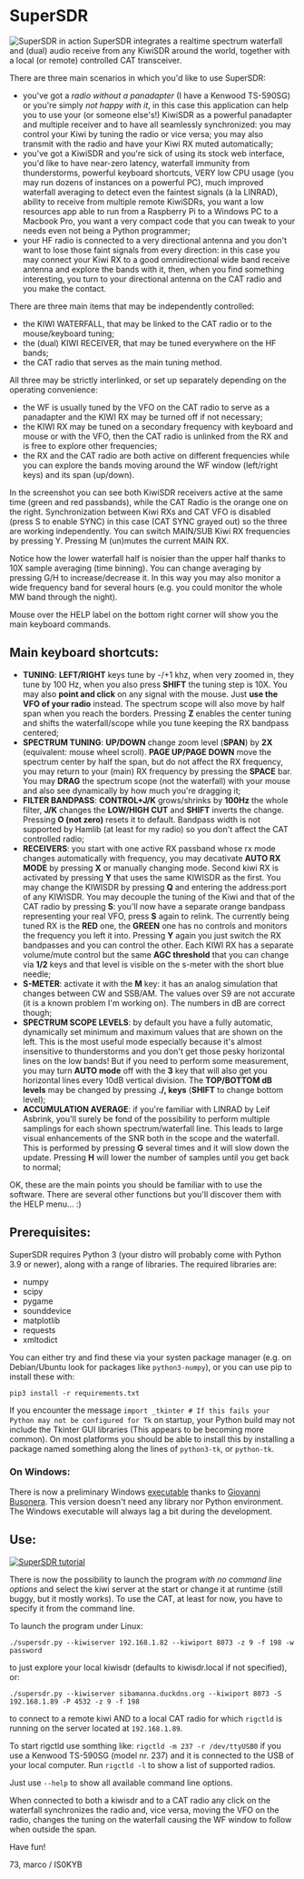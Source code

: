 # SuperSDR

![SuperSDR in action](https://github.com/mcogoni/supersdr/blob/main/SuperSDR_screenshot.png)
SuperSDR integrates a realtime spectrum waterfall and (dual) audio receive from any KiwiSDR around the world, together with a local (or remote) controlled CAT transceiver.

There are three main scenarios in which you'd like to use SuperSDR:
 - you've got a *radio without a panadapter* (I have a Kenwood TS-590SG) or you're simply *not happy with it*, in this case this application can help you to use your (or someone else's!) KiwiSDR as a powerful panadapter and multiple receiver and to have all seamlessly synchronized: you may control your Kiwi by tuning the radio or vice versa; you may also transmit with the radio and have your Kiwi RX muted automatically;
 - you've got a KiwiSDR and you're sick of using its stock web interface, you'd like to have near-zero latency, waterfall immunity from thunderstorms, powerful keyboard shortcuts, VERY low CPU usage (you may run dozens of instances on a powerful PC), much improved waterfall averaging to detect even the faintest signals (à la LINRAD), ability to receive from multiple remote KiwiSDRs, you want a low resources app able to run from a Raspberry Pi to a Windows PC to a Macbook Pro, you want a very compact code that you can tweak to your needs even not being a Python programmer; 
 - your HF radio is connected to a very directional antenna and you don't want to lose those faint signals from every direction: in this case you may connect your Kiwi RX to a good omnidirectional wide band receive antenna and explore the bands with it, then, when you find something interesting, you turn to your directional antenna on the CAT radio and you make the contact.

There are three main items that may be independently controlled:
 - the KIWI WATERFALL, that may be linked to the CAT radio or to the mouse/keyboard tuning;
 - the (dual) KIWI RECEIVER, that may be tuned everywhere on the HF bands;
 - the CAT radio that serves as the main tuning method.
 
 All three may be strictly interlinked, or set up separately depending on the operating convenience:
 - the WF is usually tuned by the VFO on the CAT radio to serve as a panadapter and the KIWI RX may be turned off if not necessary;
 - the KIWI RX may be tuned on a secondary frequency with keyboard and mouse or with the VFO, then the CAT radio is unlinked from the RX and is free to explore other frequencies;
 - the RX and the CAT radio are both active on different frequencies while you can explore the bands moving around the WF window (left/right keys) and its span (up/down).

In the screenshot you can see both KiwiSDR receivers active at the same time (green and red passbands), while the CAT Radio is the orange one on the right. Synchronization between Kiwi RXs and CAT VFO is disabled (press S to enable SYNC) in this case (CAT SYNC grayed out) so the three are working independently. You can switch MAIN/SUB Kiwi RX frequencies by pressing Y. Pressing M (un)mutes the current MAIN RX.

Notice how the lower waterfall half is noisier than the upper half thanks to 10X sample averaging (time binning). You can change averaging by pressing G/H to increase/decrease it. In this way you may also monitor a wide frequency band for several hours (e.g. you could monitor the whole MW band through the night).

Mouse over the HELP label on the bottom right corner will show you the main keyboard commands.

## Main keyboard shortcuts:

 - **TUNING**: **LEFT/RIGHT** keys tune by -/+1 khz, when very zoomed in, they tune by 100 Hz, when you also press **SHIFT** the tuning step is 10X. You may also **point and click** on any signal with the mouse. Just **use the VFO of your radio** instead. The spectrum scope will also move by half span when you reach the borders. Pressing **Z** enables the center tuning and shifts the waterfall/scope while you tune keeping the RX bandpass centered;
 - **SPECTRUM TUNING**: **UP/DOWN** change zoom level (**SPAN**) by **2X** (equivalent: mouse wheel scroll). **PAGE UP/PAGE DOWN** move the spectrum center by half the span, but do not affect the RX frequency, you may return to your (main) RX frequency by pressing the **SPACE** bar. You may **DRAG** the spectrum scope (not the waterfall) with your mouse and also see dynamically by how much you're dragging it;
 - **FILTER BANDPASS**: **CONTROL+J/K** grows/shrinks by **100Hz** the whole filter, **J/K** changes the **LOW/HIGH CUT** and **SHIFT** inverts the change. Pressing **O (not zero)** resets it to default. Bandpass width is not supported by Hamlib (at least for my radio) so you don't affect the CAT controlled radio;
 - **RECEIVERS**: you start with one active RX passband whose rx mode changes automatically with frequency, you may decativate **AUTO RX MODE** by pressing **X** or manually changing mode. Second kiwi RX is activated by pressing **Y** that uses the same KIWISDR as the first. You may change the KIWISDR by pressing **Q** and entering the address:port of any KIWISDR. You may decouple the tuning of the Kiwi and that of the CAT radio by pressing **S**: you'll now have a separate orange bandpass representing your real VFO, press **S** again to relink. The currently being tuned RX is the **RED** one, the **GREEN** one has no controls and monitors the frequency you left it into. Pressing **Y** again you just switch the RX bandpasses and you can control the other. Each KIWI RX has a separate volume/mute control but the same **AGC threshold** that you can change via **1/2** keys and that level is visible on the s-meter with the short blue needle;
 - **S-METER**: activate it with the **M** key: it has an analog simulation that changes between CW and SSB/AM. The values over S9 are not accurate (it is a known problem I'm working on). The numbers in dB are correct though;
 - **SPECTRUM SCOPE LEVELS**: by default you have a fully automatic, dynamically set minimum and maximum values that are shown on the left. This is the most useful mode especially because it's almost insensitive to thunderstorms and you don't get those pesky horizontal lines on the low bands! But if you need to perform some measurement, you may turn **AUTO mode** off with the **3** key that will also get you horizontal lines every 10dB vertical division. The **TOP/BOTTOM dB levels** may be changed by pressing **./, keys** (**SHIFT** to change bottom level);
 - **ACCUMULATION AVERAGE**:  if you're familiar with LINRAD by Leif Asbrink, you'll surely be fond of the possibility to perform multiple samplings for each shown spectrum/waterfall line. This leads to large visual enhancements of the SNR both in the scope and the waterfall. This is performed by pressing **G** several times and it will slow down the update. Pressing **H** will lower the number of samples until you get back to normal;

OK, these are the main points you should be familiar with to use the software. There are several other functions but you'll discover them with the HELP menu... :)

## Prerequisites:
SuperSDR requires Python 3 (your distro will probably come with Python 3.9 or newer), along with a range of libraries. The required libraries are:
* numpy
* scipy
* pygame
* sounddevice
* matplotlib
* requests
* xmltodict

You can either try and find these via your systen package manager (e.g. on Debian/Ubuntu look for packages like `python3-numpy`), or you can use pip to install these with:
```
pip3 install -r requirements.txt
```

If you encounter the message `import _tkinter # If this fails your Python may not be configured for Tk` on startup, your Python build may not include the Tkinter GUI libraries (This appears to be becoming more common). On most platforms you should be able to install this by installing a package named something along the lines of `python3-tk`, or `python-tk`.


### On Windows:
There is now a preliminary Windows [executable](https://github.com/mcogoni/supersdr/releases/download/v3.0beta/WinSuperSDR.zip) thanks to [Giovanni Busonera](https://github.com/Strato75).
This version doesn't need any library nor Python environment. The Windows executable will always lag a bit during the development.

## Use:
[![SuperSDR tutorial](https://studio.youtube.com/video/q27zInnop8g/0.jpg)](https://youtu.be/Q4H7ZYqxGA0 "SuperSDR tutorial")

There is now the possibility to launch the program *with no command line options* and select the kiwi server at the start or change it at runtime (still buggy, but it mostly works). To use the CAT, at least for now, you have to specify it from the command line.

To launch the program under Linux:
```
./supersdr.py --kiwiserver 192.168.1.82 --kiwiport 8073 -z 9 -f 198 -w password
```
to just explore your local kiwisdr (defaults to kiwisdr.local if not specified), or:

```
./supersdr.py --kiwiserver sibamanna.duckdns.org --kiwiport 8073 -S 192.168.1.89 -P 4532 -z 9 -f 198
```
to connect to a remote kiwi AND to a local CAT radio for which ```rigctld``` is running on the server located at ```192.168.1.89```.

To start rigctld use somthing like: ```rigctld -m 237 -r /dev/ttyUSB0``` if you use a Kenwood TS-590SG (model nr. 237) and it is connected to the USB of your local computer. Run ```rigctld -l``` to show a list of supported radios. 

Just use ```--help``` to show all available command line options.

When connected to both a kiwisdr and to a CAT radio any click on the waterfall synchronizes the radio and, vice versa, moving the VFO on the radio, changes the tuning on the waterfall causing the WF window to follow when outside the span.


Have fun!

73,
marco / IS0KYB
